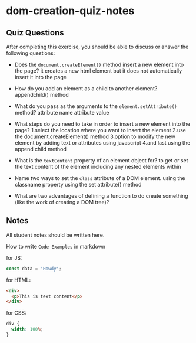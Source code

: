 # dom-creation-quiz-notes

## Quiz Questions

After completing this exercise, you should be able to discuss or answer the following questions:

- Does the `document.createElement()` method insert a new element into the page?
  it creates a new html element but it does not automatically insert it into the page

- How do you add an element as a child to another element?
  appendchild() method
- What do you pass as the arguments to the `element.setAttribute()` method?
  attribute name
  attribute value
- What steps do you need to take in order to insert a new element into the page?
  1.select the location where you want to insert the element
  2.use the document.createElement() method
  3.option to modify the new element by adding text or attributes using javascript
  4.and last using the append child method
- What is the `textContent` property of an element object for?
  to get or set the text content of the element including any nested elements within
- Name two ways to set the `class` attribute of a DOM element.
  using the classname property
  using the set attribute() method
- What are two advantages of defining a function to do create something (like the work of creating a DOM tree)?

## Notes

All student notes should be written here.

How to write `Code Examples` in markdown

for JS:

```javascript
const data = 'Howdy';
```

for HTML:

```html
<div>
  <p>This is text content</p>
</div>
```

for CSS:

```css
div {
  width: 100%;
}
```
